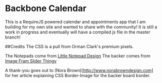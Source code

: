 # Backbone Calendar
This is a RequireJS powered calendar and appointments app that I am building for my own site and wanted to share with the community! It is still a work in progress and eventually will have a compiled js file in the master branch!

##Credits
The CSS is a pull from Orman Clark's premium pixels.

The Notepads come from [Little Notepad Design](http://www.premiumpixels.com/freebies/little-notepad-design-psd/)
The backer comes from [Image Fram Slider Thingy](http://www.premiumpixels.com/freebies/image-frame-slider-thingy-ma-bob/)

A thank-you goes out to (Nora Brown)[http://www.norabrowndesign.com] for her article explaining CSS Border-Image for the backer board border.